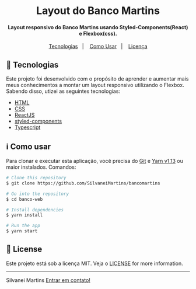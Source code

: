 <h1 align="center">
    Layout do Banco Martins
</h1>

<h4 align="center">
  Layout responsivo do Banco Martins usando Styled-Components(React) e Flexbox(css).
</h4>

<p align="center">
  <a href="#rocket-tecnologias">Tecnologias</a>&nbsp;&nbsp;&nbsp;|&nbsp;&nbsp;&nbsp;
  <a href="#information_source-como-usar">Como Usar</a>&nbsp;&nbsp;&nbsp;|&nbsp;&nbsp;&nbsp;
  <a href="#memo-license">Licença</a>
</p>

## :rocket: Tecnologias

Este projeto foi desenvolvido com o propósito de aprender e aumentar mais meus conhecimentos a montar um layout responsivo utilizando o Flexbox. Sabendo disso, utizei as seguintes tecnologias:

-  [HTML](https://developer.mozilla.org/pt-BR/docs/Web/HTML)
-  [CSS](https://developer.mozilla.org/pt-BR/docs/Web/CSS/)
-  [ReactJS](https://reactjs.org/)
-  [styled-components](https://www.styled-components.com/)
-  [Typescript](https://www.typescriptlang.org/)

## :information_source: Como usar

Para clonar e executar esta aplicação, você precisa do [Git](https://git-scm.com) e [Yarn v1.13](https://yarnpkg.com/) ou maior instalados. Comandos:

```bash
# Clone this repository
$ git clone https://github.com/SilvaneiMartins/bancomartins

# Go into the repository
$ cd banco-web

# Install dependencies
$ yarn install

# Run the app
$ yarn start
```

## :memo: License
Este projeto está sob a licença MIT. Veja o [LICENSE](https://github.com/SilvaneiMartins/bancomartins/blob/master/LICENSE) for more information.

---
 
Silvanei Martins [Entrar em contato!](https://www.linkedin.com/in/silvanei-martins-a5412436/)
